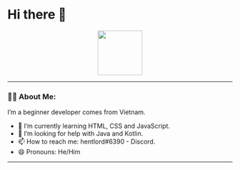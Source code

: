 # Hi there 👋

<div id="header" align="center">
  <img src="https://media.giphy.com/media/M9gbBd9nbDrOTu1Mqx/giphy.gif" width="100"/>
</div>

---
### :man_technologist: About Me:
I’m a beginner developer comes from Vietnam.
- 🌱 I’m currently learning HTML, CSS and JavaScript.
- 🤔 I’m looking for help with Java and Kotlin.
- 📫 How to reach me: hentlord#6390 - Discord.
- 😄 Pronouns: He/Him

---

